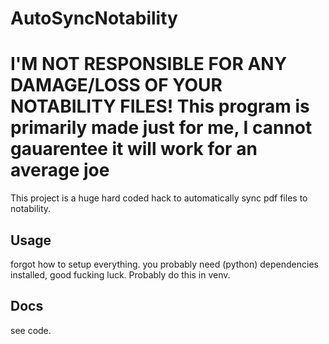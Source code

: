 # AutoSyncNotability

# I'M NOT RESPONSIBLE FOR ANY DAMAGE/LOSS OF YOUR NOTABILITY FILES! This program is primarily made just for me, I cannot gauarentee it will work for an average joe

This project is a huge hard coded hack to automatically sync pdf files to notability.

## Usage
forgot how to setup everything. you probably need (python) dependencies installed, good fucking luck. Probably do this in venv.

## Docs
see code.
